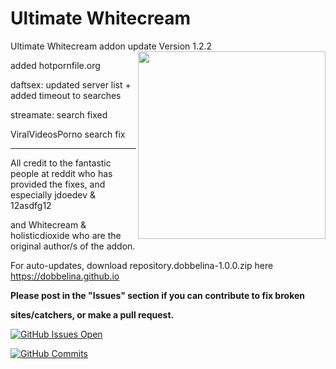 # Ultimate Whitecream
Ultimate Whitecream addon update	Version 1.2.2
<img src="https://user-images.githubusercontent.com/46063764/66117262-87761100-e5d4-11e9-9b97-4f04f2ac1d08.png" width="300" align="right">

added hotpornfile.org

daftsex: updated server list + added timeout to searches

streamate: search fixed

ViralVideosPorno search fix


---
All credit to the fantastic people at reddit who has provided the fixes, and especially jdoedev & 12asdfg12


and Whitecream & holisticdioxide who are the original author/s of the addon.

For auto-updates, download repository.dobbelina-1.0.0.zip here https://dobbelina.github.io

**Please post in the "Issues" section if you can contribute to fix broken**

**sites/catchers, or make a pull request.**

[![GitHub Issues Open](https://github-basic-badges.herokuapp.com/issues/dobbelina/repository.dobbelina.svg)]()

[![GitHub Commits](https://github-basic-badges.herokuapp.com/commits/dobbelina/repository.dobbelina.svg)]()



